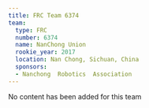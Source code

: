 ```yaml
---
title: FRC Team 6374
team:
  type: FRC
  number: 6374
  name: NanChong Union
  rookie_year: 2017
  location: Nan Chong, Sichuan, China
  sponsors:
  - Nanchong  Robotics  Association
---
```


No content has been added for this team